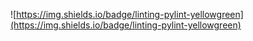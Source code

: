 ![https://img.shields.io/badge/linting-pylint-yellowgreen](https://img.shields.io/badge/linting-pylint-yellowgreen)